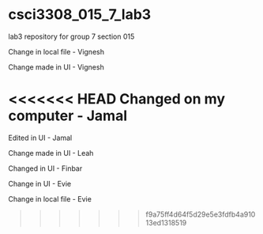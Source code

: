 # csci3308_015_7_lab3
lab3 repository for group 7 section 015


Change in local file - Vignesh

Change made in UI - Vignesh

<<<<<<< HEAD
Changed on my computer - Jamal
=======
Edited in UI - Jamal

Change made in UI - Leah

Changed in UI - Finbar

Change in UI - Evie

Change in local file - Evie
>>>>>>> f9a75ff4d64f5d29e5e3fdfb4a91013ed1318519
